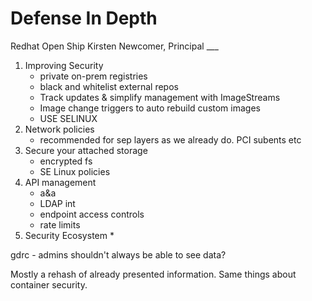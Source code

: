 # Defense In Depth

Redhat Open Ship
Kirsten Newcomer, Principal ___

1. Improving Security
    * private on-prem registries
    * black and whitelist external repos
    * Track updates & simplify management with ImageStreams
    * Image change triggers to auto rebuild custom images
    * USE SELINUX
2. Network policies
    * recommended for sep layers as we already do. PCI subents etc
3. Secure your attached storage
    * encrypted fs
    * SE Linux policies
4. API management
    * a&a
    * LDAP int
    * endpoint access controls
    * rate limits
5. Security Ecosystem
    * 

gdrc - admins shouldn't always be able to see data? 

Mostly a rehash of already presented information. Same things about container security. 